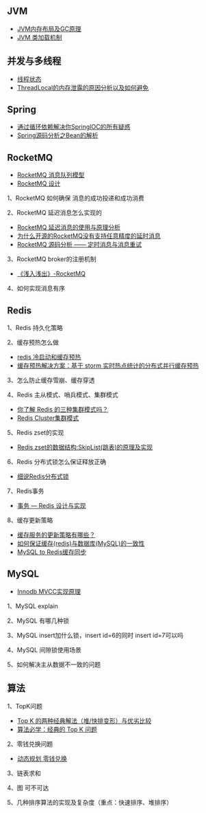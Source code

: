 
## JVM
- [JVM内存布局及GC原理](https://www.infoq.cn/article/3wyretkqrhivtw4frmr3)
- [JVM 类加载机制](https://juejin.cn/post/6844904113726193671)

## 并发与多线程
- [线程状态](https://zhuanlan.zhihu.com/p/73354504)
- [ThreadLocal的内存泄露的原因分析以及如何避免](https://my.oschina.net/ccwwlx/blog/3274700)

## Spring
- [通过循环依赖解决你SpringIOC的所有疑惑](https://zhuanlan.zhihu.com/p/83239501)
- [Spring源码分析之Bean的解析](https://www.jianshu.com/p/19e01388ccc5)

## RocketMQ

- [RocketMQ 消息队列模型](https://zhuanlan.zhihu.com/p/102895005)
- [RocketMQ 设计](https://developer.aliyun.com/article/636883)

1、RocketMQ 如何确保 消息的成功投递和成功消费

2、RocketMQ 延迟消息怎么实现的
- [RocketMQ 延迟消息的使用与原理分析](http://silence.work/2018/12/16/RocketMQ-%E5%BB%B6%E8%BF%9F%E6%B6%88%E6%81%AF%E7%9A%84%E4%BD%BF%E7%94%A8%E4%B8%8E%E5%8E%9F%E7%90%86%E5%88%86%E6%9E%90/)
- [为什么开源的RocketMQ没有支持任意精度的延时消息](https://juejin.im/post/5dfb3f506fb9a0162d60b01b)
- [RocketMQ 源码分析 —— 定时消息与消息重试](http://www.iocoder.cn/RocketMQ/message-schedule-and-retry/?vip)

3、RocketMQ broker的注册机制
- [《浅入浅出》-RocketMQ](https://mp.weixin.qq.com/s/y-4TVwbc7AFGEA7q-_OkYw)

4、如何实现消息有序

## Redis
1、Redis 持久化策略

2、缓存预热怎么做
- [redis 冷启动和缓存预热](https://joyxj.com/backend/51789/)
- [缓存预热解决方案：基于 storm 实时热点统计的分布式并行缓存预热](https://zq99299.github.io/note-book/cache-pdp/069.html)

3、怎么防止缓存雪崩、缓存穿透

4、Redis 主从模式、哨兵模式、集群模式
- [你了解 Redis 的三种集群模式吗？](https://juejin.im/post/5ed51964e51d457889261c13)
- [Redis Cluster集群模式](https://phachon.com/redis/redis-3.html)

5、Redis zset的实现
- [Redis zset的数据结构:SkipList(跳表)的原理及实现](https://zhuanlan.zhihu.com/p/125767246)

6、Redis 分布式锁怎么保证释放正确
- [细说Redis分布式锁](https://juejin.im/post/5e61a454e51d4526f071e1df)

7、Redis事务
- [事务 — Redis 设计与实现](https://redisbook.readthedocs.io/en/latest/feature/transaction.html)

8、缓存更新策略
- [缓存服务的更新策略有哪些？](https://zhuanlan.zhihu.com/p/42276548)
- [如何保证缓存(redis)与数据库(MySQL)的一致性](https://developer.aliyun.com/article/712285)
- [MySQL to Redis缓存同步](https://github.com/wanderlustlee/review/blob/master/Redis/MySQL%20to%20Redis%E7%BC%93%E5%AD%98%E5%90%8C%E6%AD%A5.md)



## MySQL

- [Innodb MVCC实现原理](https://zhuanlan.zhihu.com/p/52977862)

1、MySQL explain

2、MySQL 有哪几种锁

3、MySQL insert加什么锁，insert id=6的同时 insert id=7可以吗

4、MySQL 间隙锁使用场景

5、如何解决主从数据不一致的问题


## 算法
1、TopK问题
- [Top K 的两种经典解法（堆/快排变形）与优劣比较](https://leetcode-cn.com/problems/zui-xiao-de-kge-shu-lcof/solution/tu-jie-top-k-wen-ti-de-liang-chong-jie-fa-you-lie-/)
- [算法必学：经典的 Top K 问题](https://juejin.im/entry/5c565fb7f265da2d84105958)

2、零钱兑换问题
- [动态规划 零钱兑换](https://zhuanlan.zhihu.com/p/60906200)

3、链表求和

4、图 可不可达

5、几种排序算法的实现及复杂度（重点：快速排序、堆排序）